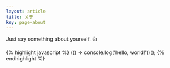```yaml
---
layout: article
title: 关于
key: page-about
---
```


Just say something about yourself. :+1:

{% highlight javascript %}
(() => console.log('hello, world!'))();
{% endhighlight %}
